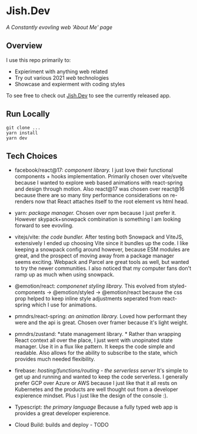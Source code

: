 # Jish.Dev

*A Constantly evovling web 'About Me' page*

## Overview

I use this repo primarily to:
 * Expieriment with anything web related
 * Try out various 2021 *web* technologies 
 * Showcase and expierment with coding styles

To see free to check out [Jish.Dev](https://jish.dev) to see the currently released app.

## Run Locally
```
git clone ...
yarn install
yarn dev
```

## Tech Choices
* facebook/react@17: *component library.*
  I just love their functional components + hooks implementation. Primarily chosen over vite/svelte because I wanted to explore web based animations with react-spring and design through motion. Also react@17 was chosen over react@16 because there are so many tiny performance considerations on re-renders now that React attaches itself to the root element vs html head.

* yarn: *package manager.*
  Chosen over npm because I just prefer it. However skypack+snowpack combination is something I am looking forward to see evovling.

* vitejs/vite: *the code bundler.*
  After testing both Snowpack and ViteJS, extensively I ended up choosing Vite since it bundles up the code. I like keeping a snowpack config around however, because ESM modules are great, and the prospect of moving away from a package manager seems exciting. Webpack and Parcel are great tools as well, but wanted to try the newer communities. I also noticed that my computer fans don't ramp up as much when using snowpack. 

* @emotion/react: *componenet styling library.*
  This evolved from styled-components -> @emotion/styled -> @emotion/react because the css prop helped to keep inline style adjustments seperated from react-spring which I use for animations.

* pmndrs/react-spring: *an animation library.*
  Loved how performant they were and the api is great. Chosen over framer because it's light weight. 

* pmndrs/zustand: *state management library. *
  Rather than wrapping React context all over the place, I just went with unopinated state manager. Use it in a flux like pattern. It keeps the code simple and readable. Also allows for the ability to subscribe to the state, which provides much needed flexibility.

* firebase: *hosting/functions/routing - the serverless server*
  It's simple to get up and running and wanted to keep the code serverless. I generally prefer GCP over Azure or AWS because I just like that it all rests on Kubernetes and the products are well thought out from a developer expierence mindset. Plus I just like the design of the console :). 

* Typescript: *the primary language*
  Because a fully typed web app is provides a great developer expierence. 

* Cloud Build: builds and deploy - TODO